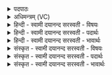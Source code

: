 <details><summary>पदपाठः</summary>

ब्रह्म॒णे। ब्रा॒ह्म॒णम्। क्ष॒त्राय॑। रा॒ज॒न्य᳖म्। म॒रुद्भ्य॒ इति॑ म॒रुद्ऽभ्यः॑। वैश्य॑म्। तप॑से। शू॒द्रम्। तम॑से। तस्क॑रम्। ना॒र॒काय॑। वी॒र॒हणाम्। वी॒र॒हन॒मिति॑ वीर॒ऽहन॑म्। पा॒प्मने॑। क्ली॒बम्। आ॒क्र॒याया॒ इत्या॑ऽऽक्र॒यायै॑। अ॒यो॒गूम्। कामा॑य। पुं॒श्च॒लूम्। अति॑क्रुष्टा॒येत्यति॑ऽक्रुष्टाय। मा॒ग॒धम्। ५।
</details>

<details><summary>अधिमन्त्रम् (VC)</summary>

- परमेश्वरो देवता
- नारायण ऋषिः
- स्वराडतिशक्वरी
- पञ्चमः
</details>

<details><summary>हिन्दी - स्वामी दयानन्द सरस्वती  - विषयः</summary>

ईश्वर के तुल्य राजा को भी करना चाहिए, इस विषय को अगले मन्त्र में कहा है ॥
</details>

<details><summary>हिन्दी - स्वामी दयानन्द सरस्वती  - पदार्थः</summary>

पदार्थान्वयभाषाः -  हे परमेश्वर वा राजन् ! आप इस जगत् में (ब्रह्मणे) वेद और ईश्वर के ज्ञान के प्रचार के अर्थ (ब्राह्मणम्) वेद ईश्वर के जाननेवाले को (क्षत्राय) राज्य की रक्षा के लिए (राजन्यम्) राजपूत को (मरुद्भ्यः) पशु आदि प्रजा के लिए (वैश्यम्) प्रजाओं में प्रसिद्ध जन को (तपसे) दुःख से उत्पन्न होनेवाले सेवन के अर्थ (शूद्रम्) प्रीति से सेवा करने तथा शुद्धि करनेहारे शूद्र को सब ओर से उत्पन्न कीजिए (तमसे) अन्धकार के लिए प्रवृत्त हुए (तस्करम्) चोर को (नारकाय) दुःख बन्धन में हुए कारागार के लिए (वीरहणम्) वीरों को मारनेहारे जन को (पाप्मने) पापाचरण के लिए प्रवृत्त हुए (क्लीबम्) नपुंसक को (आक्रयायै) प्राणियों की जिसमें भागाभूगी होती, उस हिंसा के अर्थ प्रवृत्त (अयोगूम्) लोहे के हथियार विशेष के साथ चलनेहारे जन को (कामाय) विषय सेवन के लिए प्रवृत्त हुई (पुंश्चलूम्) पुरुषों के साथ जिसका चित्त चलायमान उस व्यभिचारिणी स्त्री को और (अतिक्रुष्टाय) अत्यन्त निन्दा करने के लिए प्रवृत्त हुए (मागधम्) भाट को दूर पहुँचाइये ॥५ ॥
</details>

<details><summary>हिन्दी - स्वामी दयानन्द सरस्वती  - भावार्थः</summary>

भावार्थभाषाः -  हे राजन् ! जैसे जगदीश्वर जगत् में परोपकार के लिए पदार्थों को उत्पन्न करता और दोषों को निवृत्त करता है, वैसे आप राज्य में सज्जनों की उन्नति कीजिए, दुष्टों को निकालिए, दण्ड और ताड़ना भी दीजिए, जिससे शुभ गुणों की प्रवृत्ति और दुष्ट व्यसनों की निवृत्ति होवे ॥५ ॥
</details>

<details><summary>संस्कृत - स्वामी दयानन्द सरस्वती  - विषयः</summary>

ईश्वरवद्राज्ञापि कर्त्तव्यमित्याह ॥
</details>

<details><summary>संस्कृत - स्वामी दयानन्द सरस्वती  - पदार्थः</summary>

पदार्थान्वयभाषाः -  हे परमेश्वर राजन् ! वा त्वमत्र ब्रह्मणे ब्राह्मणं क्षत्राय राजन्यं मरुद्भ्यो वैश्यं तपसे शूद्रं सर्वतो जनय, तमसे तस्करं नारकाय वीरहणं पाप्मने क्लीबमाक्रयाया अयोगूं कामाय पुंश्चलूमतिक्रुष्टाय मागधञ्च दूरे यमय ॥५ ॥
</details>

<details><summary>संस्कृत - स्वामी दयानन्द सरस्वती  - भावार्थः</summary>

भावार्थभाषाः -  हे राजन् ! यथा जगदीश्वरो जगति परोपकाराय पदार्थान् जनयति, दोषान् निवारयति, तथा त्वमिह राज्ये सज्जनानुत्कर्षय दुष्टान् निःसारय दण्डय ताडय च, यतः शुभगुणानां प्रवृत्तिर्दुर्व्यसनानाञ्च निवृत्तिः स्यात् ॥५ ॥
</details>